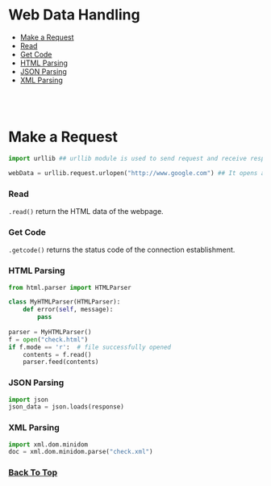 # Web Data Handling

- [Make a Request](#make-a-request)
- [Read](#read)
- [Get Code](#get-code)
- [HTML Parsing](#html-parsing)
- [JSON Parsing](#json-parsing)
- [XML Parsing](#xml-parsing)

<br><br>

# Make a Request
```python
import urllib ## urllib module is used to send request and receive response from a server. It can used to get html / JSON / XML data from an api.

webData = urllib.request.urlopen("http://www.google.com") ## It opens a connectio to google.com and returns an object of class http.client.HTTPResponse
```

### Read
```.read()``` return the HTML data of the webpage.

### Get Code
```.getcode()```  returns the status code of the connection establishment. 


### HTML Parsing

```python
from html.parser import HTMLParser

class MyHTMLParser(HTMLParser):
    def error(self, message):
        pass
        
parser = MyHTMLParser()
f = open("check.html")
if f.mode == 'r':  # file successfully opened
    contents = f.read()
    parser.feed(contents)
```

### JSON Parsing
```python
import json
json_data = json.loads(response)
```

### XML Parsing
```python
import xml.dom.minidom
doc = xml.dom.minidom.parse("check.xml")
```


### [Back To Top](#web-data-handling)